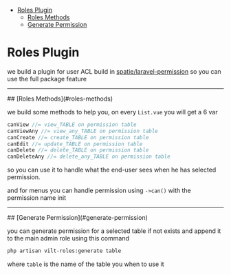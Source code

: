 - [Roles Plugin](#roles-plugin)
  - [Roles Methods](#roles-methods)
  - [Generate Permission](#generate-permission)

# Roles Plugin

we build a plugin for user ACL build in [spatie/laravel-permission](https://spatie.be/docs/laravel-permission) so you can use the full package feature

<hr>
<a name="roles-methods"></a>
## [Roles Methods](#roles-methods)

we build some methods to help you, on every `List.vue` you will get a 6 var

```js
canView //= view_TABLE on permission table
canViewAny //= view_any_TABLE on permission table
canCreate //= create_TABLE on permission table
canEdit //= update_TABLE on permission table
canDelete //= delete_TABLE on permission table
canDeleteAny //= delete_any_TABLE on permission table
```

so you can use it to handle what the end-user sees when he has selected permission.

and for menus you can handle permission using `->can()` with the permission name init

<hr>
<a name="generate-permission"></a>
## [Generate Permission](#generate-permission)

you can generate permission for a selected table if not exists and append it to the main admin role using this command

```bash
php artisan vilt-roles:generate table
```

where `table` is the name of the table you when to use it

